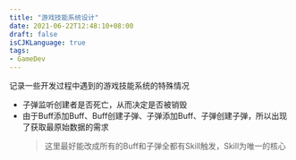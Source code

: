 ```yaml
---
title: "游戏技能系统设计"
date: 2021-06-22T12:48:10+08:00
draft: false
isCJKLanguage: true
tags:
- GameDev
---
```


记录一些开发过程中遇到的游戏技能系统的特殊情况

- 子弹监听创建者是否死亡，从而决定是否被销毁
- 由于Buff添加Buff、Buff创建子弹、子弹添加Buff、子弹创建子弹，所以出现了获取最原始数据的需求
  > 这里最好能改成所有的Buff和子弹全都有Skill触发，Skill为唯一的核心

